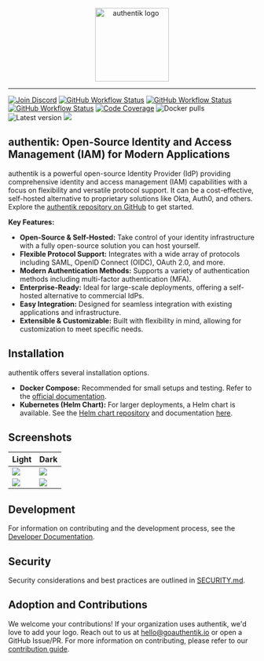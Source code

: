 <p align="center">
    <img src="https://goauthentik.io/img/icon_top_brand_colour.svg" height="150" alt="authentik logo">
</p>

---

[![Join Discord](https://img.shields.io/discord/809154715984199690?label=Discord&style=for-the-badge)](https://goauthentik.io/discord)
[![GitHub Workflow Status](https://img.shields.io/github/actions/workflow/status/goauthentik/authentik/ci-main.yml?branch=main&label=core%20build&style=for-the-badge)](https://github.com/goauthentik/authentik/actions/workflows/ci-main.yml)
[![GitHub Workflow Status](https://img.shields.io/github/actions/workflow/status/goauthentik/authentik/ci-outpost.yml?branch=main&label=outpost%20build&style=for-the-badge)](https://github.com/goauthentik/authentik/actions/workflows/ci-outpost.yml)
[![GitHub Workflow Status](https://img.shields.io/github/actions/workflow/status/goauthentik/authentik/ci-web.yml?branch=main&label=web%20build&style=for-the-badge)](https://github.com/goauthentik/authentik/actions/workflows/ci-web.yml)
[![Code Coverage](https://img.shields.io/codecov/c/gh/goauthentik/authentik?style=for-the-badge)](https://codecov.io/gh/goauthentik/authentik)
![Docker pulls](https://img.shields.io/docker/pulls/beryju/authentik.svg?style=for-the-badge)
![Latest version](https://img.shields.io/docker/v/beryju/authentik?sort=semver&style=for-the-badge)
[![](https://img.shields.io/badge/Help%20translate-transifex-blue?style=for-the-badge)](https://www.transifex.com/authentik/authentik/)

## authentik: Open-Source Identity and Access Management (IAM) for Modern Applications

authentik is a powerful open-source Identity Provider (IdP) providing comprehensive identity and access management (IAM) capabilities with a focus on flexibility and versatile protocol support.  It can be a cost-effective, self-hosted alternative to proprietary solutions like Okta, Auth0, and others.  Explore the [authentik repository on GitHub](https://github.com/goauthentik/authentik) to get started.

**Key Features:**

*   **Open-Source & Self-Hosted:** Take control of your identity infrastructure with a fully open-source solution you can host yourself.
*   **Flexible Protocol Support:** Integrates with a wide array of protocols including  SAML, OpenID Connect (OIDC), OAuth 2.0, and more.
*   **Modern Authentication Methods:** Supports a variety of authentication methods including multi-factor authentication (MFA).
*   **Enterprise-Ready:**  Ideal for large-scale deployments, offering a self-hosted alternative to commercial IdPs.
*   **Easy Integration:** Designed for seamless integration with existing applications and infrastructure.
*   **Extensible & Customizable:**  Built with flexibility in mind, allowing for customization to meet specific needs.

## Installation

authentik offers several installation options.

*   **Docker Compose:**  Recommended for small setups and testing. Refer to the [official documentation](https://goauthentik.io/docs/installation/docker-compose/?utm_source=github).
*   **Kubernetes (Helm Chart):** For larger deployments, a Helm chart is available. See the [Helm chart repository](https://github.com/goauthentik/helm) and documentation [here](https://goauthentik.io/docs/installation/kubernetes/?utm_source=github).

## Screenshots

| Light                                                       | Dark                                                       |
| ----------------------------------------------------------- | ---------------------------------------------------------- |
| ![](https://docs.goauthentik.io/img/screen_apps_light.jpg)  | ![](https://docs.goauthentik.io/img/screen_apps_dark.jpg)  |
| ![](https://docs.goauthentik.io/img/screen_admin_light.jpg) | ![](https://docs.goauthentik.io/img/screen_admin_dark.jpg) |

## Development

For information on contributing and the development process, see the [Developer Documentation](https://docs.goauthentik.io/docs/developer-docs/?utm_source=github).

## Security

Security considerations and best practices are outlined in [SECURITY.md](SECURITY.md).

## Adoption and Contributions

We welcome your contributions!  If your organization uses authentik, we'd love to add your logo.  Reach out to us at hello@goauthentik.io or open a GitHub Issue/PR.  For more information on contributing, please refer to our [contribution guide](https://docs.goauthentik.io/docs/developer-docs?utm_source=github).